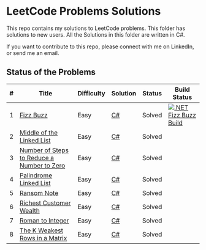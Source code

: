 # LeetCode Problems Solutions

This repo contains my solutions to LeetCode problems. This folder has solutions to new users. All the Solutions in this folder are written in C#.

If you want to contribute to this repo, please connect with me on LinkedIn, or send me an email.

## Status of the Problems

|  #  | Title | Difficulty | Solution | Status | Build Status |
| --- | ----- | ---------- | -------- | ------ | ------------ |
| 1 | [Fizz Buzz](https://leetcode.com/problems/fizz-buzz/) | Easy | [C#](./fizz-buzz/Program.cs) | Solved | [![.NET Fizz Buzz Build](https://github.com/NischalPV/LeetCode/actions/workflows/fizz-buzz-dotnet.yml/badge.svg)](https://github.com/NischalPV/LeetCode/actions/workflows/fizz-buzz-dotnet.yml) |
| 2 | [Middle of the Linked List](https://leetcode.com/problems/middle-of-the-linked-list/) | Easy | [C#](./middle-of-the-linked-list/Program.cs) | Solved |
| 3 | [Number of Steps to Reduce a Number to Zero](https://leetcode.com/problems/number-of-steps-to-reduce-a-number-to-zero/) | Easy | [C#](./number-of-steps-to-reduce-a-number-to-zero/Program.cs) | Solved |
| 4 | [Palindrome Linked List](https://leetcode.com/problems/palindrome-linked-list/) | Easy | [C#](./palindrome-linked-list/Program.cs) | Solved |
| 5 | [Ransom Note](https://leetcode.com/problems/ransom-note/) | Easy | [C#](./ransom-note/Program.cs) | Solved |
| 6 | [Richest Customer Wealth](https://leetcode.com/problems/richest-customer-wealth/) | Easy | [C#](./richest-customer-wealth/Program.cs) | Solved |
| 7 | [Roman to Integer](https://leetcode.com/problems/roman-to-integer/) | Easy | [C#](./roman-to-integer/Program.cs) | Solved |
| 8 | [The K Weakest Rows in a Matrix](https://leetcode.com/problems/the-k-weakest-rows-in-a-matrix/) | Easy | [C#](./the-k-weakest-rows-in-a-matrix/Program.cs) | Solved |
